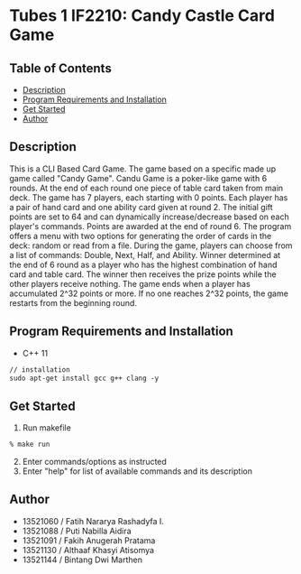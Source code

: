 # Tubes 1 IF2210: Candy Castle Card Game

## Table of Contents

- [Description](#description)
- [Program Requirements and Installation](#program-requirements-and-installation)
- [Get Started](#get-started)
- [Author](#author)

## Description
This is a CLI Based Card Game. The game based on a specific made up game called "Candy Game". 
Candu Game is a poker-like game with 6 rounds. At the end of each round one piece of table card taken from main deck. The game has 7 players, each starting with 0 points. Each player has a pair of hand card and one ability card given at round 2. The initial gift points are set to 64 and can dynamically increase/decrease based on each player's commands. Points are awarded at the end of round 6. The program offers a menu with two options for generating the order of cards in the deck: random or read from a file. During the game, players can choose from a list of commands: Double, Next, Half, and Ability. Winner determined at the end of 6 round as a player who has the highest combination of hand card and table card. The winner then receives the prize points while the other players receive nothing. The game ends when a player has accumulated 2^32 points or more. If no one reaches 2^32 points, the game restarts from the beginning round.

## Program Requirements and Installation
- C++ 11
```markdown
// installation 
sudo apt-get install gcc g++ clang -y
```

## Get Started
1. Run makefile
  ```markdown
  % make run
  ```
2. Enter commands/options as instructed
3. Enter "help" for list of available commands and its description

## Author
- 13521060 / Fatih Nararya Rashadyfa I.
- 13521088 / Puti Nabilla Aidira
- 13521091 / Fakih Anugerah Pratama
- 13521130 / Althaaf Khasyi Atisomya
- 13521144 / Bintang Dwi Marthen

